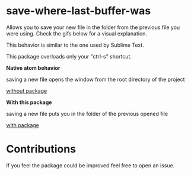 # save-where-last-buffer-was

Allows you to save your new file in the folder from the previous file
you were using. Check the gifs below for a visual explanation.

This behavior is similar to the one used by Sublime Text.

This package overloads only your "ctrl-s" shortcut.

**Native atom behavior**

saving a new file opens the window from the root directory of the project

[without package](https://raw.githubusercontent.com/valkalon/save-where-last-buffer-was/master/_images/atom_saves_in_root_dir_without_plugin.gif)


**With this package**

saving a new file puts you in the folder of the previous opened file

[with package](https://raw.githubusercontent.com/valkalon/save-where-last-buffer-was/master/_images/atom_saves_inside_the_dir_with_plugin.gif)

# Contributions

If you feel the package could be improved feel free to open an issue.
